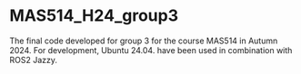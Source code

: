 # MAS514_H24_group3
The final code developed for group 3 for the course MAS514 in Autumn 2024. 
For development, Ubuntu 24.04. have been used in combination with ROS2 Jazzy. 
